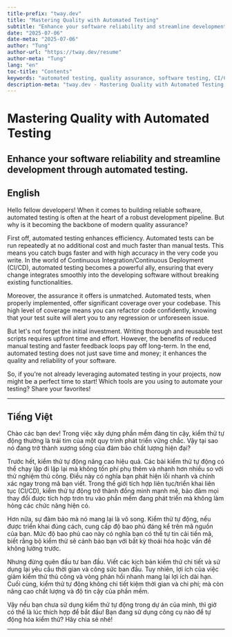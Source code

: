 ```yaml
---
title-prefix: "tway.dev"
title: "Mastering Quality with Automated Testing"
subtitle: "Enhance your software reliability and streamline development through automated testing."
date: "2025-07-06"
date-meta: "2025-07-06"
author: "Tung"
author-url: "https://tway.dev/resume"
author-meta: "Tung"
lang: "en"
toc-title: "Contents"
keywords: "automated testing, quality assurance, software testing, CI/CD, development"
description-meta: "tway.dev - Mastering Quality with Automated Testing - Enhance your software reliability and streamline development through automated testing."
---
```


# Mastering Quality with Automated Testing
## Enhance your software reliability and streamline development through automated testing.

## English
Hello fellow developers! When it comes to building reliable software, automated testing is often at the heart of a robust development pipeline. But why is it becoming the backbone of modern quality assurance?

First off, automated testing enhances efficiency. Automated tests can be run repeatedly at no additional cost and much faster than manual tests. This means you catch bugs faster and with high accuracy in the very code you write. In the world of Continuous Integration/Continuous Deployment (CI/CD), automated testing becomes a powerful ally, ensuring that every change integrates smoothly into the developing software without breaking existing functionalities.

Moreover, the assurance it offers is unmatched. Automated tests, when properly implemented, offer significant coverage over your codebase. This high level of coverage means you can refactor code confidently, knowing that your test suite will alert you to any regression or unforeseen issue. 

But let's not forget the initial investment. Writing thorough and reusable test scripts requires upfront time and effort. However, the benefits of reduced manual testing and faster feedback loops pay off long-term. In the end, automated testing does not just save time and money; it enhances the quality and reliability of your software.

So, if you're not already leveraging automated testing in your projects, now might be a perfect time to start! Which tools are you using to automate your testing? Share your favorites!

---

## Tiếng Việt
Chào các bạn dev! Trong việc xây dựng phần mềm đáng tin cậy, kiểm thử tự động thường là trái tim của một quy trình phát triển vững chắc. Vậy tại sao nó đang trở thành xương sống của đảm bảo chất lượng hiện đại?

Trước hết, kiểm thử tự động nâng cao hiệu quả. Các bài kiểm thử tự động có thể chạy lặp đi lặp lại mà không tốn phí phụ thêm và nhanh hơn nhiều so với thử nghiệm thủ công. Điều này có nghĩa bạn phát hiện lỗi nhanh và chính xác ngay trong mã bạn viết. Trong thế giới tích hợp liên tục/triển khai liên tục (CI/CD), kiểm thử tự động trở thành đồng minh mạnh mẽ, bảo đảm mọi thay đổi được tích hợp trơn tru vào phần mềm đang phát triển mà không làm hỏng các chức năng hiện có.

Hơn nữa, sự đảm bảo mà nó mang lại là vô song. Kiểm thử tự động, nếu được triển khai đúng cách, cung cấp độ bao phủ đáng kể trên mã nguồn của bạn. Mức độ bao phủ cao này có nghĩa bạn có thể tự tin cải tiến mã, biết rằng bộ kiểm thử sẽ cảnh báo bạn với bất kỳ thoái hóa hoặc vấn đề không lường trước.

Nhưng đừng quên đầu tư ban đầu. Viết các kịch bản kiểm thử chi tiết và sử dụng lại yêu cầu thời gian và công sức ban đầu. Tuy nhiên, lợi ích của việc giảm kiểm thử thủ công và vòng phản hồi nhanh mang lại lợi ích dài hạn. Cuối cùng, kiểm thử tự động không chỉ tiết kiệm thời gian và chi phí; mà còn nâng cao chất lượng và độ tin cậy của phần mềm.

Vậy nếu bạn chưa sử dụng kiểm thử tự động trong dự án của mình, thì giờ có thể là lúc thích hợp để bắt đầu! Bạn đang sử dụng công cụ nào để tự động hóa kiểm thử? Hãy chia sẻ nhé!

---